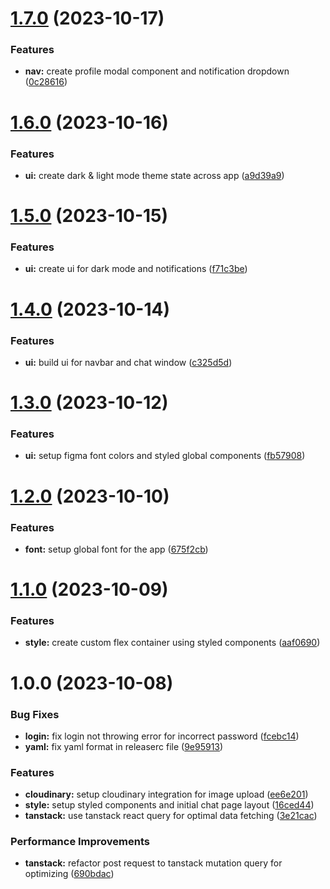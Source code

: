 # [1.7.0](https://github.com/arjunan-k/byteping/compare/v1.6.0...v1.7.0) (2023-10-17)


### Features

* **nav:** create profile modal component and notification dropdown ([0c28616](https://github.com/arjunan-k/byteping/commit/0c286161e5a17dd9194e22f67f9a0eeadfd9b0fb))

# [1.6.0](https://github.com/arjunan-k/byteping/compare/v1.5.0...v1.6.0) (2023-10-16)


### Features

* **ui:** create dark & light mode theme state across app ([a9d39a9](https://github.com/arjunan-k/byteping/commit/a9d39a97d213a72ff776e13a181b3b27a9e67ccd))

# [1.5.0](https://github.com/arjunan-k/byteping/compare/v1.4.0...v1.5.0) (2023-10-15)


### Features

* **ui:** create ui for dark mode and notifications ([f71c3be](https://github.com/arjunan-k/byteping/commit/f71c3be62c7d426ffa29a09244f93749aca2dd53))

# [1.4.0](https://github.com/arjunan-k/byteping/compare/v1.3.0...v1.4.0) (2023-10-14)


### Features

* **ui:** build ui for navbar and chat window ([c325d5d](https://github.com/arjunan-k/byteping/commit/c325d5d59300528158abb30b140a279c0a9e5c4b))

# [1.3.0](https://github.com/arjunan-k/byteping/compare/v1.2.0...v1.3.0) (2023-10-12)


### Features

* **ui:** setup figma font colors and styled global components ([fb57908](https://github.com/arjunan-k/byteping/commit/fb579087ee9585bb5fa2b6c3c4d1d19af4b701b3))

# [1.2.0](https://github.com/arjunan-k/byteping/compare/v1.1.0...v1.2.0) (2023-10-10)


### Features

* **font:** setup global font for the app ([675f2cb](https://github.com/arjunan-k/byteping/commit/675f2cb35afea4fbca5848ce6f9f28e68d6d862c))

# [1.1.0](https://github.com/arjunan-k/byteping/compare/v1.0.0...v1.1.0) (2023-10-09)


### Features

* **style:** create custom flex container using styled components ([aaf0690](https://github.com/arjunan-k/byteping/commit/aaf069003fdfa5ab1b531986587f45512d5f4f70))

# 1.0.0 (2023-10-08)


### Bug Fixes

* **login:** fix login not throwing error for incorrect password ([fcebc14](https://github.com/arjunan-k/byteping/commit/fcebc14df36946187f403c341a9fa0199d5392f1))
* **yaml:** fix yaml format in releaserc file ([9e95913](https://github.com/arjunan-k/byteping/commit/9e95913b815a13bac5e11a51290677c1d664ac23))


### Features

* **cloudinary:** setup cloudinary integration for image upload ([ee6e201](https://github.com/arjunan-k/byteping/commit/ee6e201c2e5dce522a95cf8438e71a96e85e1918))
* **style:** setup styled components and initial chat page layout ([16ced44](https://github.com/arjunan-k/byteping/commit/16ced445b29c447e5bfcba44e464f69378563df2))
* **tanstack:** use tanstack react query for optimal data fetching ([3e21cac](https://github.com/arjunan-k/byteping/commit/3e21cac35e4888092739a7f66762b04b6cf5b8a3))


### Performance Improvements

* **tanstack:** refactor post request to tanstack mutation query for optimizing ([690bdac](https://github.com/arjunan-k/byteping/commit/690bdace14ef6f0b0441e032580c6d0fd20a75db))
